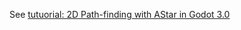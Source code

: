 
See [tutuorial: 2D Path-finding with AStar in Godot 3.0](https://medium.com/kitschdigital/2d-path-finding-with-astar-in-godot-3-0-7810a355905a)

